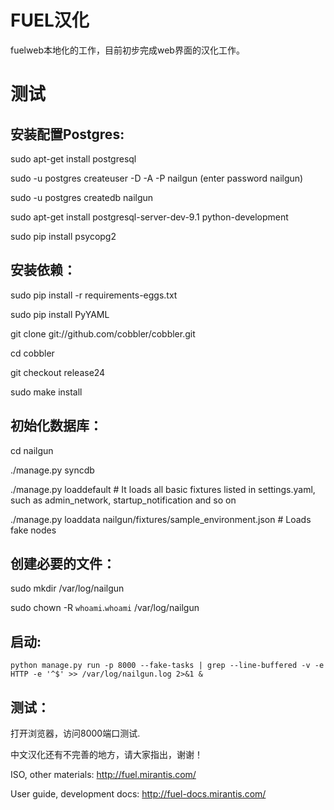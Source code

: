 FUEL汉化
========

fuelweb本地化的工作，目前初步完成web界面的汉化工作。

测试
====

安装配置Postgres:
-----------------

sudo apt-get install postgresql
 
sudo -u postgres createuser -D -A -P nailgun (enter password nailgun)

sudo -u postgres createdb nailgun

sudo apt-get install postgresql-server-dev-9.1 python-development 

sudo pip install psycopg2


安装依赖：
----------

sudo pip install -r requirements-eggs.txt

sudo pip install PyYAML

git clone git://github.com/cobbler/cobbler.git

cd cobbler

git checkout release24

sudo make install

初始化数据库：
--------------

cd nailgun

./manage.py syncdb

./manage.py loaddefault # It loads all basic fixtures listed in settings.yaml, such as admin_network, startup_notification and so on

./manage.py loaddata nailgun/fixtures/sample_environment.json  # Loads fake nodes

创建必要的文件：
----------------

sudo mkdir /var/log/nailgun

sudo chown -R `whoami`.`whoami` /var/log/nailgun

启动:
-----


`python manage.py run -p 8000 --fake-tasks | grep --line-buffered -v -e HTTP -e '^$' >> /var/log/nailgun.log 2>&1 &`

测试：
------

打开浏览器，访问8000端口测试.


中文汉化还有不完善的地方，请大家指出，谢谢！

ISO, other materials: http://fuel.mirantis.com/

User guide, development docs: http://fuel-docs.mirantis.com/
